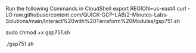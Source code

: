 Run the following Commands in CloudShell
export REGION=us-east4
curl -LO raw.githubusercontent.com/QUICK-GCP-LAB/2-Minutes-Labs-Solutions/main/Interact%20with%20Terraform%20Modules/gsp751.sh

sudo chmod +x gsp751.sh

./gsp751.sh